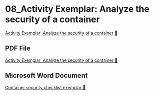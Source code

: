 # 08_Activity Exemplar: Analyze the security of a container

[Activity Exemplar: Analyze the security of a container 🔗](https://www.coursera.org/learn/cloud-security-risks-identify-and-protect-against-threats/supplement/QDwlL/activity-exemplar-analyze-the-security-of-a-container)

## PDF File

[Activity Exemplar: Analyze the security of a container 🔗](https://1drv.ms/b/c/526c45566c8c239a/ETcsJZc4B3tIlPtj9IOvlUEBkGyNYGE4XmWPMMVMJJG-yg?e=FXJRc4)

## Microsoft Word Document

[Container security checklist exemplar 🔗](https://1drv.ms/f/c/526c45566c8c239a/Ei2XfOsHhGpBnSf1Vv-QyswBIg25exWGVcZYiSY091UxnA?e=68rG6k)
